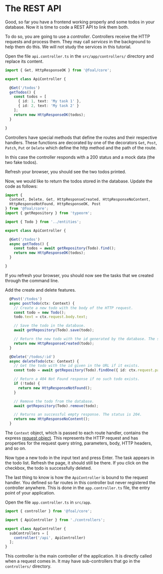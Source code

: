 # The REST API

Good, so far you have a frontend working properly and some todos in your database. Now it is time to code a REST API to link them both.

To do so, you are going to use a *controller*. Controllers receive the HTTP requests and process them. They may call *services* in the background to help them do this. We will not study the services in this tutorial.

Open the file `api.controller.ts` in the `src/app/controllers/` directory and replace its content.

```typescript
import { Get, HttpResponseOK } from '@foal/core';

export class ApiController {

  @Get('/todos')
  getTodos() {
    const todos = [
      { id: 1, text: 'My task 1' },
      { id: 2, text: 'My task 2' }
    ];
    return new HttpResponseOK(todos);
  }

}
```

Controllers have special methods that define the routes and their respective handlers. These functions are decorated by one of the decorators `Get`, `Post`, `Patch`, `Put` or `Delete` which define the http method and the path of the route.

In this case the controller responds with a 200 status and a mock data (the two fake todos).

Refresh your browser, you should see the two todos printed.

Now, we would like to return the todos stored in the database. Update the code as follows:

```typescript
import {
  Context, Delete, Get, HttpResponseCreated, HttpResponseNoContent,
  HttpResponseNotFound, HttpResponseOK, Post
} from '@foal/core';
import { getRepository } from 'typeorm';

import { Todo } from '../entities';

export class ApiController {

  @Get('/todos')
  async getTodos() {
    const todos = await getRepository(Todo).find();
    return new HttpResponseOK(todos);
  }

}
```

If you refresh your browser, you should now see the tasks that we created through the command line.

Add the create and delete features.

```typescript
  @Post('/todos')
  async postTodo(ctx: Context) {
    // Create a new todo with the body of the HTTP request.
    const todo = new Todo();
    todo.text = ctx.request.body.text;

    // Save the todo in the database.
    await getRepository(Todo).save(todo);

    // Return the new todo with the id generated by the database. The status is 201.
    return new HttpResponseCreated(todo);
  }

  @Delete('/todos/:id')
  async deleteTodo(ctx: Context) {
    // Get the todo with the id given in the URL if it exists.
    const todo = await getRepository(Todo).findOne({ id: ctx.request.params.id });

    // Return a 404 Not Found response if no such todo exists.
    if (!todo) {
      return new HttpResponseNotFound();
    }

    // Remove the todo from the database.
    await getRepository(Todo).remove(todo);

    // Returns an successful empty response. The status is 204.
    return new HttpResponseNoContent();
  }
```

The `Context` object, which is passed to each route handler, contains the express [request object](https://expressjs.com/en/4x/api.html#req). This represents the HTTP request and has properties for the request query string, parameters, body, HTTP headers, and so on.

Now type a new todo in the input text and press Enter. The task appears in the todo list. Refresh the page, it should still be there. If you click on the checkbox, the todo is successfully deleted.

The last thing to know is how the `ApiController` is bound to the request handler. You defined so far routes in this controller but never registered the controller anywhere. This is done in the `app.controller.ts` file, the entry point of your application.

Open the file `app.controller.ts` in `src/app`.

```typescript
import { controller } from '@foal/core';

import { ApiController } from './controllers';

export class AppController {
  subControllers = [
    controller('/api', ApiController)
  ];
}
```

This controller is the main controller of the application. It is directly called when a request comes in. It may have sub-controllers that go in the `controllers/` directory.
